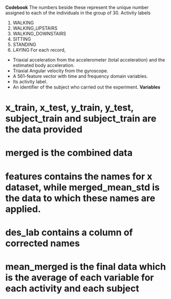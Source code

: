 **Codebook**
The numbers beside these represent the unique number assigned to each of the individuals in the group of 30.
	Activity labels
1. WALKING
2. WALKING_UPSTAIRS
3. WALKING_DOWNSTAIRS
4. SITTING
5. STANDING
6. LAYING
For each record,
- Triaxial acceleration from the accelerometer (total acceleration) and the estimated body acceleration.
- Triaxial Angular velocity from the gyroscope. 
- A 561-feature vector with time and frequency domain variables. 
- Its activity label. 
- An identifier of the subject who carried out the experiment.
**Variables**
# x_train, x_test, y_train, y_test, subject_train and subject_train are the data provided
# merged is the combined data 
# features contains the names for x dataset, while merged_mean_std is the data to which these names are applied.
# des_lab contains a column of corrected names
# mean_merged is the final data which is the average of each variable for each activity and each subject
